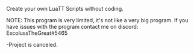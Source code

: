Create your own LuaTT Scripts without coding.

NOTE: This program is very limited, it's not like a very big program. If you have issues with the program contact me on discord: ExcolussTheGreat#5465

-Project is canceled.
